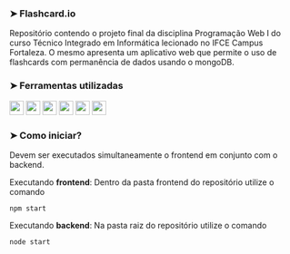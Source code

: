 ### ➤ Flashcard.io

<p> Repositório contendo o projeto final da disciplina Programação Web I do curso Técnico Integrado em Informática lecionado no IFCE Campus Fortaleza.
O mesmo apresenta um aplicativo web que permite o uso de flashcards com permanência de dados usando o mongoDB.</p>

### ➤ Ferramentas utilizadas

<p align="left">
  <img src="https://img.shields.io/badge/javascript%20-%23323330.svg?&style=for-the-badge&logo=javascript&logoColor=%23F7DF1E" height="25"/>
  <img src="https://img.shields.io/badge/html5-%23E34F26.svg?style=for-the-badge&logo=html5&logoColor=white" height="25"/>  
  <img src="https://img.shields.io/badge/css3-%231572B6.svg?style=for-the-badge&logo=css3&logoColor=white" height="25"/>
  <img src="https://img.shields.io/badge/Visual%20Studio%20Code-0078d7.svg?style=for-the-badge&logo=visual-studio-code&logoColor=white" height="25"/>  
  <img src="https://img.shields.io/badge/github-%23121011.svg?style=for-the-badge&logo=github&logoColor=white" height="25">
  <img src="https://img.shields.io/badge/react-%2320232a.svg?style=for-the-badge&logo=react&logoColor=%2361DAFB" height="25">
</p>

### ➤ Como iniciar?
<p>Devem ser executados simultaneamente o frontend em conjunto com o backend.</p>

<p>Executando <b>frontend</b>: Dentro da pasta frontend do repositório utilize o comando </p><code>npm start</code><br>
<p>Executando <b>backend</b>: Na pasta raiz do repositório utilize o comando </p><code>node start</code>
